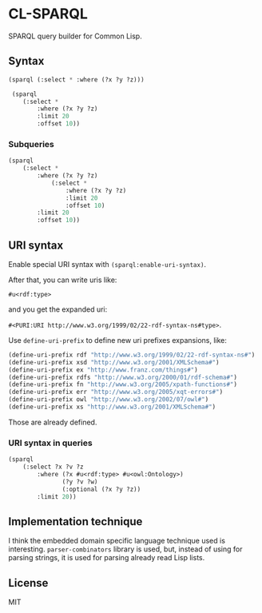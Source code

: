 # CL-SPARQL

SPARQL query builder for Common Lisp.

## Syntax

```lisp
(sparql (:select * :where (?x ?y ?z)))
```

```lisp
 (sparql 
    (:select *
        :where (?x ?y ?z)
        :limit 20
        :offset 10))
```

### Subqueries

```lisp
(sparql 
    (:select *
        :where (?x ?y ?z)
            (:select *
                :where (?x ?y ?z)
                :limit 20
                :offset 10)
        :limit 20
        :offset 10))
``` 

## URI syntax

Enable special URI syntax with `(sparql:enable-uri-syntax)`.

After that, you can write uris like:

`#u<rdf:type>`

and you get the expanded uri:

`#<PURI:URI http://www.w3.org/1999/02/22-rdf-syntax-ns#type>`.

Use `define-uri-prefix` to define new uri prefixes expansions, like:

```lisp
(define-uri-prefix rdf "http://www.w3.org/1999/02/22-rdf-syntax-ns#")
(define-uri-prefix xsd "http://www.w3.org/2001/XMLSchema#")
(define-uri-prefix ex "http://www.franz.com/things#")  
(define-uri-prefix rdfs "http://www.w3.org/2000/01/rdf-schema#")  
(define-uri-prefix fn "http://www.w3.org/2005/xpath-functions#") 
(define-uri-prefix err "http://www.w3.org/2005/xqt-errors#")  
(define-uri-prefix owl "http://www.w3.org/2002/07/owl#")  
(define-uri-prefix xs "http://www.w3.org/2001/XMLSchema#")
```

Those are already defined.

### URI syntax in queries

```lisp
(sparql
    (:select ?x ?v ?z
        :where (?x #u<rdf:type> #u<owl:Ontology>)
               (?y ?v ?w)
               (:optional (?x ?y ?z))
        :limit 20))
```

## Implementation technique

I think the embedded domain specific language technique used is interesting. `parser-combinators` library is used, but, instead of using for parsing strings, it is used for parsing already read Lisp lists.

## License

MIT

